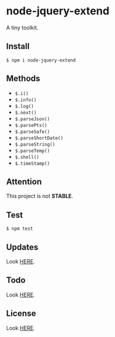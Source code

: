 # node-jquery-extend
A tiny toolkit.

## Install
```
$ npm i node-jquery-extend
```

## Methods
- `$.i()`
- `$.info()`
- `$.log()`
- `$.next()`
- `$.parseJson()`
- `$.parsePts()`
- `$.parseSafe()`
- `$.parseShortDate()`
- `$.parseString()`
- `$.parseTemp()`
- `$.shell()`
- `$.timeStamp()`
    
## Attention
This project is not **STABLE**.

## Test
```
$ npm test
```

## Updates
Look [HERE](UPDATE.md).

## Todo
Look [HERE](TODO.md).

## License
Look [HERE](LICENSE.md).